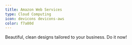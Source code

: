 ```yaml
---
title: Amazon Web Services
type: Cloud Computing
icon: devicons devicons-aws
color: f7a80d
---
```


Beautiful, clean designs tailored to your business. Do it now!
